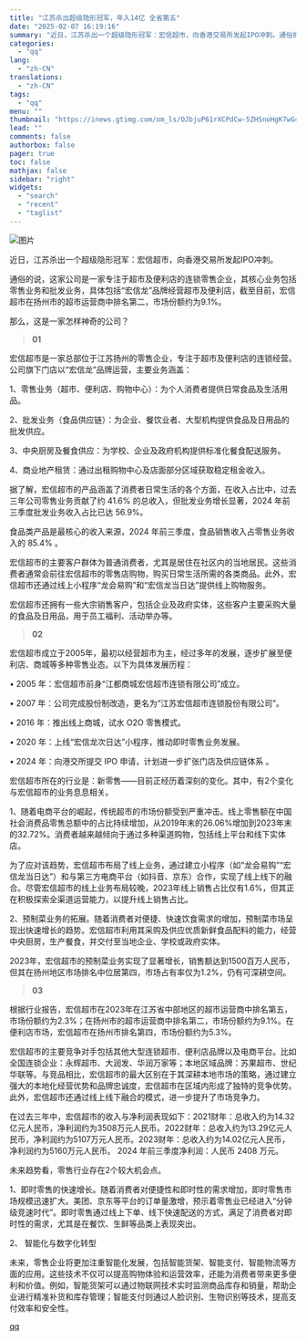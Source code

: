 ```yaml
---
title: "江苏杀出超级隐形冠军，年入14亿 全省第五"
date: "2025-02-07 16:19:16"
summary: "近日，江苏杀出一个超级隐形冠军：宏信超市，向香港交易所发起IPO冲刺。通俗的说，这家公司是一家专注于..."
categories:
  - "qq"
lang:
  - "zh-CN"
translations:
  - "zh-CN"
tags:
  - "qq"
menu: ""
thumbnail: "https://inews.gtimg.com/om_ls/OJbjuP61rXCPdCw-5ZHSnoHgK7wG4Yag0rpt3DJRoZaFQAA_640360/0"
lead: ""
comments: false
authorbox: false
pager: true
toc: false
mathjax: false
sidebar: "right"
widgets:
  - "search"
  - "recent"
  - "taglist"
---
```


![图片](https://inews.gtimg.com/om_bt/Oj1nRfE8P8pdKhXWEUuBHiVE6Y-tP8K9s6iLFEhZ5KuLQAA/1000)

近日，江苏杀出一个超级隐形冠军：宏信超市，向香港交易所发起IPO冲刺。

通俗的说，这家公司是一家专注于超市及便利店的连锁零售企业，其核心业务包括零售业务和批发业务，具体包括“宏信龙”品牌经营超市及便利店，截至目前，宏信超市在扬州市的超市运营商中排名第二，市场份额约为9.1%。

那么，这是一家怎样神奇的公司？

> **01**

宏信超市是一家总部位于江苏扬州的零售企业，专注于超市及便利店的连锁经营。公司旗下门店以“宏信龙”品牌运营，主要业务涵盖：

1、零售业务（超市、便利店、购物中心）：为个人消费者提供日常食品及生活用品。

2、批发业务（食品供应链）：为企业、餐饮业者、大型机构提供食品及日用品的批发供应。

3、中央厨房及餐食供应：为学校、企业及政府机构提供标准化餐食配送服务。

4、商业地产租赁：通过出租购物中心及店面部分区域获取稳定租金收入。

据了解，宏信超市的产品涵盖了消费者日常生活的各个方面，在收入占比中，过去三年公司零售业务贡献了约 41.6% 的总收入，但批发业务增长显著，2024 年前三季度批发业务收入占比已达 56.9%。

食品类产品是最核心的收入来源，2024 年前三季度，食品销售收入占零售业务收入的 85.4% 。

宏信超市的主要客户群体为普通消费者，尤其是居住在社区内的当地居民。这些消费者通常会前往宏信超市的零售店购物，购买日常生活所需的各类商品。此外，宏信超市还通过线上小程序“龙会易购”和“宏信龙当日达”提供线上购物服务。

宏信超市还拥有一些大宗销售客户，包括企业及政府实体，这些客户主要采购大量的食品及日用品，用于员工福利、活动举办等。

> **02**

宏信超市成立于2005年，最初以经营超市为主，经过多年的发展，逐步扩展至便利店、商城等多种零售业态。以下为具体发展历程：

• 2005 年：宏信超市前身“江都商城宏信超市连锁有限公司”成立。

• 2007 年：公司完成股份制改造，更名为“江苏宏信超市连锁股份有限公司”。

• 2016 年：推出线上商城，试水 O2O 零售模式。

• 2020 年：上线“宏信龙次日达”小程序，推动即时零售业务发展。

• 2024 年：向港交所提交 IPO 申请，计划进一步扩张门店及供应链体系 。

宏信超市所在的行业是：新零售——目前正经历着深刻的变化。其中，有2个变化与宏信超市的业务息息相关。

1、随着电商平台的崛起，传统超市的市场份额受到严重冲击。线上零售额在中国社会消费品零售总额中的占比持续增加，从2019年末的26.06%增加到2023年末的32.72%。消费者越来越倾向于通过多种渠道购物，包括线上平台和线下实体店。

为了应对该趋势，宏信超市布局了线上业务，通过建立小程序（如“龙会易购”“宏信龙当日达”）和与第三方电商平台（如抖音、京东）合作，实现了线上线下的融合。尽管宏信超市的线上业务布局较晚，2023年线上销售占比仅有1.6%，但其正在积极探索全渠道运营能力，以提升线上销售占比。

2、预制菜业务的拓展。随着消费者对便捷、快速饮食需求的增加，预制菜市场呈现出快速增长的趋势。宏信超市利用其采购及供应优质新鲜食品配料的能力，经营中央厨房，生产餐食，并交付至当地企业、学校或政府实体。

2023年，宏信超市的预制菜业务实现了显著增长，销售额达到1500百万人民币，但其在扬州地区市场排名中位居第四，市场占有率仅为1.2%，仍有可深耕空间。

> **03**

根据行业报告，宏信超市在2023年在江苏省中部地区的超市运营商中排名第五，市场份额约为2.3%；在扬州市的超市运营商中排名第二，市场份额约为9.1%。在便利店市场，宏信超市在扬州市排名第四，市场份额约为5.3%。

宏信超市的主要竞争对手包括其他大型连锁超市、便利店品牌以及电商平台。比如全国连锁企业：永辉超市、大润发、华润万家等；本地区域品牌：苏果超市、世纪华联等。与竞品相比，宏信超市的最大区别在于其深耕本地市场的策略，通过建立强大的本地化经营优势和品牌忠诚度，宏信超市在区域内形成了独特的竞争优势。此外，宏信超市还通过线上线下融合的模式，进一步提升了市场竞争力。

在过去三年中，宏信超市的收入与净利润表现如下：2021财年：总收入约为14.32亿元人民币，净利润约为3508万元人民币。2022财年：总收入约为13.29亿元人民币，净利润约为5107万元人民币。2023财年：总收入约为14.02亿元人民币，净利润约为5160万元人民币。 2024 年前三季度净利润：人民币 2408 万元。

未来趋势看，零售行业存在2个较大机会点。

1、即时零售的快速增长。随着消费者对便捷性和即时性的需求增加，即时零售市场规模迅速扩大。美团、京东等平台的订单量激增，预示着零售业已经进入“分钟级竞速时代”。即时零售通过线上下单、线下快速配送的方式，满足了消费者对即时性的需求，尤其是在餐饮、生鲜等品类上表现突出。

2、 智能化与数字化转型

未来，零售企业将更加注重智能化发展，包括智能货架、智能支付、智能物流等方面的应用。这些技术不仅可以提高购物体验和运营效率，还能为消费者带来更多便利和价值。例如，智能货架可以通过物联网技术实时监测商品库存和销量，帮助企业进行精准补货和库存管理；智能支付则通过人脸识别、生物识别等技术，提高支付效率和安全性。

[qq](https://new.qq.com/rain/a/20250207A05Y3V00)
